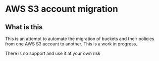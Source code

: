 # AWS S3 account migration

## What is this
This is an attempt to automate the migration of buckets and their policies from one AWS S3 account to another.
This is a work in progress.

There is no support and use it at your own risk